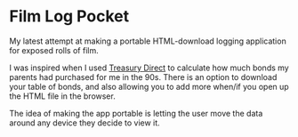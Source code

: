 # Film Log Pocket

My latest attempt at making a portable HTML-download logging application for exposed rolls of film.

I was inspired when I used [Treasury Direct](https://www.treasurydirect.gov/BC/SBCPrice) to calculate how much bonds my parents had purchased for me in the 90s. There is an option to download your table of bonds, and also allowing you to add more when/if you open up the HTML file in the browser.

The idea of making the app portable is letting the user move the data around any device they decide to view it.
